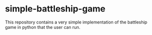 # simple-battleship-game
This repository contains a very simple implementation of the battleship game in python that the user can run.
